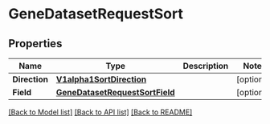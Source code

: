 # GeneDatasetRequestSort

## Properties

Name | Type | Description | Notes
------------ | ------------- | ------------- | -------------
**Direction** | [**V1alpha1SortDirection**](v1alpha1SortDirection.md) |  | [optional] 
**Field** | [**GeneDatasetRequestSortField**](GeneDatasetRequestSortField.md) |  | [optional] 

[[Back to Model list]](../README.md#documentation-for-models) [[Back to API list]](../README.md#documentation-for-api-endpoints) [[Back to README]](../README.md)


